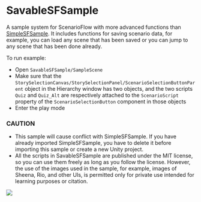 # SavableSFSample

 A sample system for ScenarioFlow with more advanced functions than [SimpleSFSample](https://github.com/dotprologue/SimpleSFSample.git). It includes functions for saving scenario data, for example, you can load any scene that has been saved or you can jump to any scene that has been done already.

 To run example:

+ Open `SavableSFSample/SampleScene`
+ Make sure that the `StorySelectionCanvas/StorySelectionPanel/ScenarioSelectionButtonParent` object in the Hierarchy window has two objects, and the two scripts `Quiz` and `Quiz_Alt` are respectively attached to the `ScenarioScript` property of the `ScenarioSelectionButton` component in those objects
+ Enter the play mode

### CAUTION

+ This sample will cause conflict with SimpleSFSample. If you have already imported SimpleSFSample, you have to delete it before importing this sample or create a new Unity project.
+ All the scripts in SavableSFSample are published under the MIT license, so you can use them freely as long as you follow the license. However, the use of the images used in the sample, for example, images of Sheena, Rio, and other UIs, is permitted only for private use intended for learning purposes or citation.

![](./Movies/Scene.gif)